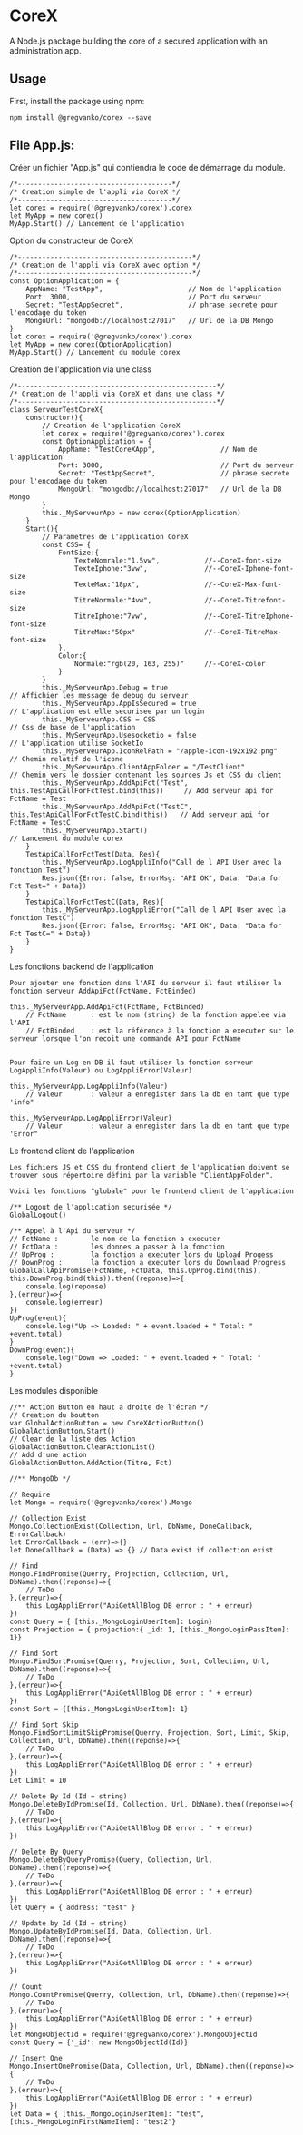 # CoreX

A Node.js package building the core of a secured application with an administration app.

## Usage

First, install the package using npm:

    npm install @gregvanko/corex --save

## File App.js:
Créer un fichier "App.js" qui contiendra le code de démarrage du module.

    /*--------------------------------------*/
    /* Creation simple de l'appli via CoreX */
    /*--------------------------------------*/
    let corex = require('@gregvanko/corex').corex
    let MyApp = new corex()
    MyApp.Start() // Lancement de l'application


Option du constructeur de CoreX

    /*-------------------------------------------*/
    /* Creation de l'appli via CoreX avec option */
    /*-------------------------------------------*/
    const OptionApplication = {
        AppName: "TestApp",                     // Nom de l'application
        Port: 3000,                             // Port du serveur
        Secret: "TestAppSecret",                // phrase secrete pour l'encodage du token 
        MongoUrl: "mongodb://localhost:27017"   // Url de la DB Mongo
    }
    let corex = require('@gregvanko/corex').corex
    let MyApp = new corex(OptionApplication)
    MyApp.Start() // Lancement du module corex


Creation de l'application via une class

    /*-------------------------------------------------*/
    /* Creation de l'appli via CoreX et dans une class */
    /*-------------------------------------------------*/
    class ServeurTestCoreX{
        constructor(){
            // Creation de l'application CoreX
            let corex = require('@gregvanko/corex').corex
            const OptionApplication = {
                AppName: "TestCoreXApp",                // Nom de l'application
                Port: 3000,                             // Port du serveur
                Secret: "TestAppSecret",                // phrase secrete pour l'encodage du token 
                MongoUrl: "mongodb://localhost:27017"   // Url de la DB Mongo
            }
            this._MyServeurApp = new corex(OptionApplication)
        }
        Start(){
            // Parametres de l'application CoreX
            const CSS= {
                FontSize:{
                    TexteNomrale:"1.5vw",           //--CoreX-font-size
                    TexteIphone:"3vw",              //--CoreX-Iphone-font-size
                    TexteMax:"18px",                //--CoreX-Max-font-size
                    TitreNormale:"4vw",             //--CoreX-Titrefont-size
                    TitreIphone:"7vw",              //--CoreX-TitreIphone-font-size
                    TitreMax:"50px"                 //--CoreX-TitreMax-font-size
                },
                Color:{
                    Normale:"rgb(20, 163, 255)"     //--CoreX-color
                }
            }
            this._MyServeurApp.Debug = true                                                 // Affichier les message de debug du serveur
            this._MyServeurApp.AppIsSecured = true                                          // L'application est elle securisee par un login
            this._MyServeurApp.CSS = CSS                                                    // Css de base de l'application
            this._MyServeurApp.Usesocketio = false                                          // L'application utilise SocketIo
            this._MyServeurApp.IconRelPath = "/apple-icon-192x192.png"                      // Chemin relatif de l'icone
            this._MyServeurApp.ClientAppFolder = "/TestClient"                              // Chemin vers le dossier contenant les sources Js et CSS du client
            this._MyServeurApp.AddApiFct("Test", this.TestApiCallForFctTest.bind(this))     // Add serveur api for FctName = Test
            this._MyServeurApp.AddApiFct("TestC", this.TestApiCallForFctTestC.bind(this))   // Add serveur api for FctName = TestC
            this._MyServeurApp.Start()                                                      // Lancement du module corex
        }
        TestApiCallForFctTest(Data, Res){
            this._MyServeurApp.LogAppliInfo("Call de l API User avec la fonction Test")
            Res.json({Error: false, ErrorMsg: "API OK", Data: "Data for Fct Test=" + Data})
        }
        TestApiCallForFctTestC(Data, Res){
            this._MyServeurApp.LogAppliError("Call de l API User avec la fonction TestC")
            Res.json({Error: false, ErrorMsg: "API OK", Data: "Data for Fct TestC=" + Data})
        }
    }
    
Les fonctions backend de l'application

    Pour ajouter une fonction dans l'API du serveur il faut utiliser la fonction serveur AddApiFct(FctName, FctBinded)
    
    this._MyServeurApp.AddApiFct(FctName, FctBinded)
        // FctName      : est le nom (string) de la fonction appelee via l'API
        // FctBinded    : est la référence à la fonction a executer sur le serveur lorsque l'on recoit une commande API pour FctName
    
    
    Pour faire un Log en DB il faut utiliser la fonction serveur LogAppliInfo(Valeur) ou LogAppliError(Valeur)
    
    this._MyServeurApp.LogAppliInfo(Valeur)
        // Valeur       : valeur a enregister dans la db en tant que type 'info"
    
    this._MyServeurApp.LogAppliError(Valeur)
        // Valeur       : valeur a enregister dans la db en tant que type 'Error"

Le frontend client de l'application

    Les fichiers JS et CSS du frontend client de l'application doivent se trouver sous répertoire défini par la variable "ClientAppFolder".

    Voici les fonctions "globale" pour le frontend client de l'application

    /** Logout de l'application securisée */
    GlobalLogout()

    /** Appel à l'Api du serveur */
    // FctName :        le nom de la fonction a executer
    // FctData :        les donnes a passer à la fonction
    // UpProg :         la fonction a executer lors du Upload Progess
    // DownProg :       la fonction a executer lors du Download Progress
    GlobalCallApiPromise(FctName, FctData, this.UpProg.bind(this), this.DownProg.bind(this)).then((reponse)=>{
        console.log(reponse)
    },(erreur)=>{
        console.log(erreur)
    })
    UpProg(event){
        console.log("Up => Loaded: " + event.loaded + " Total: " +event.total)
    }
    DownProg(event){
        console.log("Down => Loaded: " + event.loaded + " Total: " +event.total)
    }

Les modules disponible

    //** Action Button en haut a droite de l'écran */
    // Creation du boutton
    var GlobalActionButton = new CoreXActionButton()
    GlobalActionButton.Start()
    // Clear de la liste des Action
    GlobalActionButton.ClearActionList()
    // Add d'une action
    GlobalActionButton.AddAction(Titre, Fct)

    //** MongoDb */

    // Require
    let Mongo = require('@gregvanko/corex').Mongo

    // Collection Exist
    Mongo.CollectionExist(Collection, Url, DbName, DoneCallback, ErrorCallback)
    let ErrorCallback = (err)=>{}
    let DoneCallback = (Data) => {} // Data exist if collection exist

    // Find
    Mongo.FindPromise(Querry, Projection, Collection, Url, DbName).then((reponse)=>{
        // ToDo
    },(erreur)=>{
        this.LogAppliError("ApiGetAllBlog DB error : " + erreur)
    })
    const Query = { [this._MongoLoginUserItem]: Login}
    const Projection = { projection:{ _id: 1, [this._MongoLoginPassItem]: 1}}

    // Find Sort
    Mongo.FindSortPromise(Querry, Projection, Sort, Collection, Url, DbName).then((reponse)=>{
        // ToDo
    },(erreur)=>{
        this.LogAppliError("ApiGetAllBlog DB error : " + erreur)
    })
    const Sort = {[this._MongoLoginUserItem]: 1}

    // Find Sort Skip
    Mongo.FindSortLimitSkipPromise(Querry, Projection, Sort, Limit, Skip, Collection, Url, DbName).then((reponse)=>{
        // ToDo
    },(erreur)=>{
        this.LogAppliError("ApiGetAllBlog DB error : " + erreur)
    })
    Let Limit = 10

    // Delete By Id (Id = string)
    Mongo.DeleteByIdPromise(Id, Collection, Url, DbName).then((reponse)=>{
        // ToDo
    },(erreur)=>{
        this.LogAppliError("ApiGetAllBlog DB error : " + erreur)
    })

    // Delete By Query
    Mongo.DeleteByQueryPromise(Query, Collection, Url, DbName).then((reponse)=>{
        // ToDo
    },(erreur)=>{
        this.LogAppliError("ApiGetAllBlog DB error : " + erreur)
    })
    let Query = { address: "test" }

    // Update by Id (Id = string)
    Mongo.UpdateByIdPromise(Id, Data, Collection, Url, DbName).then((reponse)=>{
        // ToDo
    },(erreur)=>{
        this.LogAppliError("ApiGetAllBlog DB error : " + erreur)
    })

    // Count 
    Mongo.CountPromise(Querry, Collection, Url, DbName).then((reponse)=>{
        // ToDo
    },(erreur)=>{
        this.LogAppliError("ApiGetAllBlog DB error : " + erreur)
    })
    let MongoObjectId = require('@gregvanko/corex').MongoObjectId
    const Query = {'_id': new MongoObjectId(Id)}

    // Insert One
    Mongo.InsertOnePromise(Data, Collection, Url, DbName).then((reponse)=>{
        // ToDo
    },(erreur)=>{
        this.LogAppliError("ApiGetAllBlog DB error : " + erreur)
    })
    let Data = { [this._MongoLoginUserItem]: "test", [this._MongoLoginFirstNameItem]: "test2"}
